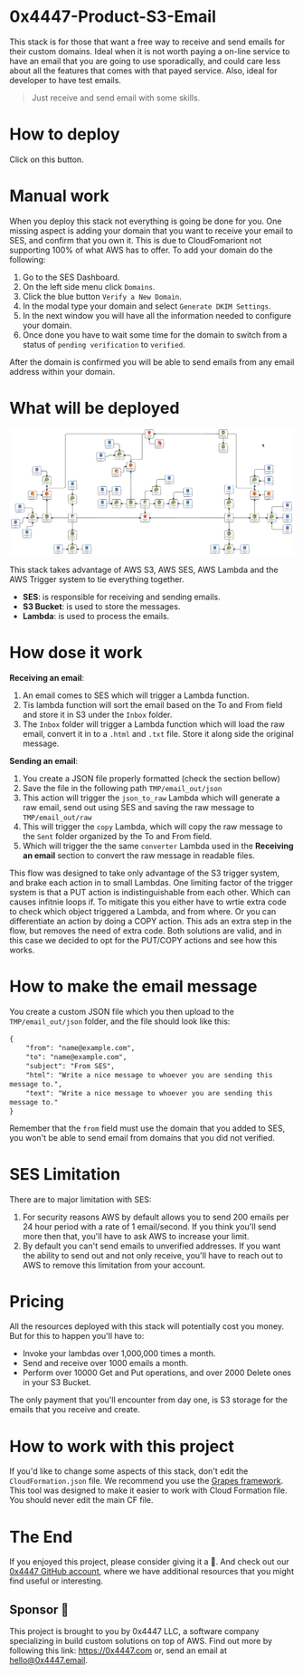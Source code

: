 # 0x4447-Product-S3-Email

This stack is for those that want a free way to receive and send emails for their custom domains. Ideal when it is not worth paying a on-line service to have an email that you are going to use sporadically, and could care less about all the features that comes with that payed service. Also, ideal for developer to have test emails.

> Just receive and send email with some skills.

# How to deploy

Click on this button.

# Manual work

When you deploy this stack not everything is going be done for you. One missing aspect is adding your domain that you want to receive your email to SES, and confirm that you own it. This is due to CloudFomariont not supporting 100% of what AWS has to offer. To add your domain do the following:

1. Go to the SES Dashboard.
1. On the left side menu click `Domains`.
1. Click the blue button `Verify a New Domain`.
1. In the modal type your domain and select `Generate DKIM Settings`.
1. In the next window you will have all the information needed to configure your domain.
1. Once done you have to wait some time for the domain to switch from a status of `pending verification` to `verified`.

After the domain is confirmed you will be able to send emails from any email address within your domain.

# What will be deployed

![S3-Email Diagram](https://raw.githubusercontent.com/0x4447/0x4447-product-s3-email/assets/diagram.png)

This stack takes advantage of AWS S3, AWS SES, AWS Lambda and the AWS Trigger system to tie everything together.

- **SES**: is responsible for receiving and sending emails.
- **S3 Bucket**: is used to store the messages.
- **Lambda**: is used to process the emails.

# How dose it work

**Receiving an email**:

1. An email comes to SES which will trigger a Lambda function.
1. Tis lambda function will sort the email based on the To and From field and store it in S3 under the `Inbox` folder.
1. The `Inbox` folder will trigger a Lambda function which will load the raw email, convert it in to a `.html` and `.txt` file. Store it along side the original message.

**Sending an email**:

1. You create a JSON file properly formatted (check the section bellow)
1. Save the file in the following path `TMP/email_out/json`
1. This action will trigger the `json_to_raw` Lambda which will generate a raw email, send out using SES and saving the raw message to `TMP/email_out/raw`
1. This will trigger the `copy` Lambda, which will copy the raw message to the `Sent` folder organized by the To and From field.
1. Which will trigger the the same `converter` Lambda used in the **Receiving an email** section to convert the raw message in readable files.

This flow was designed to take only advantage of the S3 trigger system, and brake each action in to small Lambdas. One limiting factor of the trigger system is that a PUT action is indistinguishable from each other. Which can causes infitnie loops if. To mitigate this you either have to wrtie extra code to check which object triggered a Lambda, and from where. Or you can differentiate an action by doing a COPY action. This ads an extra step in the flow, but removes the need of extra code. Both solutions are valid, and in this case we decided to opt for the PUT/COPY actions and see how this works.

# How to make the email message

You create a custom JSON file which you then upload to the `TMP/email_out/json` folder, and the file should look like this:

```
{
	"from": "name@example.com",
	"to": "name@example.com",
	"subject": "From SES",
	"html": "Write a nice message to whoever you are sending this message to.",
	"text": "Write a nice message to whoever you are sending this message to."
}
```

Remember that the `from` field must use the domain that you added to SES, you won't be able to send email from domains that you did not verified.

# SES Limitation

There are to major limitation with SES:

1. For security reasons AWS by default allows you to send 200 emails per 24 hour period with a rate of 1 email/second. If you think you'll send more then that, you'll have to ask AWS to increase your limit.
1. By default you can't send emails to unverified addresses. If you want the ability to send out and not only receive, you'll have to reach out to AWS to remove this limitation from your account.

# Pricing

All the resources deployed with this stack will potentially cost you money. But for this to happen you'll have to:

- Invoke your lambdas over 1,000,000 times a month.
- Send and receive over 1000 emails a month.
- Perform over 10000 Get and Put operations, and over 2000 Delete ones in your S3 Bucket.

The only payment that you'll encounter from day one, is S3 storage for the emails that you receive and create.

# How to work with this project

If you'd like to change some aspects of this stack, don't edit the `CloudFormation.json` file. We recommend you use the [Grapes framework](https://github.com/0x4447/0x4447-cli-node-grapes). This tool was designed to make it easier to work with Cloud Formation file. You should never edit the main CF file.

# The End

If you enjoyed this project, please consider giving it a 🌟. And check out our [0x4447 GitHub account](https://github.com/0x4447), where we have additional resources that you might find useful or interesting.

## Sponsor 🎊

This project is brought to you by 0x4447 LLC, a software company specializing in build custom solutions on top of AWS. Find out more by following this link: https://0x4447.com or, send an email at [hello@0x4447.email](mailto:hello@0x4447.email?Subject=Hello%20From%20Repo&Body=Hi%2C%0A%0AMy%20name%20is%20NAME%2C%20and%20I%27d%20like%20to%20get%20in%20touch%20with%20someone%20at%200x4447.%0A%0AI%27d%20like%20to%20discuss%20the%20following%20topics%3A%0A%0A-%20LIST_OF_TOPICS_TO_DISCUSS%0A%0ASome%20useful%20information%3A%0A%0A-%20My%20full%20name%20is%3A%20FIRST_NAME%20LAST_NAME%0A-%20My%20time%20zone%20is%3A%20TIME_ZONE%0A-%20My%20working%20hours%20are%20from%3A%20TIME%20till%20TIME%0A-%20My%20company%20name%20is%3A%20COMPANY%20NAME%0A-%20My%20company%20website%20is%3A%20https%3A%2F%2F%0A%0ABest%20regards.).